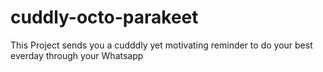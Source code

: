 # cuddly-octo-parakeet
This Project sends you a cudddly yet motivating reminder to do your best everday through your Whatsapp

